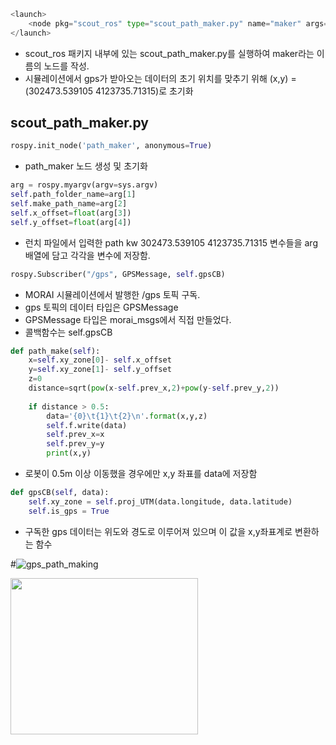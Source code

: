 ```python
<launch>
	<node pkg="scout_ros" type="scout_path_maker.py" name="maker" args="path kw 302473.539105 4123735.71315" output="screen" />
</launch>
```
- scout_ros 패키지 내부에 있는 scout_path_maker.py를 실행하여 maker라는 이름의 노드를 작성. 
- 시뮬레이션에서 gps가 받아오는 데이터의 초기 위치를 맞추기 위해 (x,y) = (302473.539105 4123735.71315)로 초기화

## scout_path_maker.py

```python
rospy.init_node('path_maker', anonymous=True)
```
- path_maker 노드 생성 및 초기화

```python
arg = rospy.myargv(argv=sys.argv)
self.path_folder_name=arg[1]
self.make_path_name=arg[2]
self.x_offset=float(arg[3])
self.y_offset=float(arg[4])
```
- 런치 파일에서 입력한 path kw 302473.539105 4123735.71315 변수들을 arg 배열에 담고 각각을 변수에 저장함.

```python
rospy.Subscriber("/gps", GPSMessage, self.gpsCB)
```
- MORAI 시뮬레이션에서 발행한 /gps 토픽 구독.
- gps 토픽의 데이터 타입은 GPSMessage
- GPSMessage 타입은 morai_msgs에서 직접 만들었다.
- 콜백함수는 self.gpsCB

```python
def path_make(self):
    x=self.xy_zone[0]- self.x_offset
    y=self.xy_zone[1]- self.y_offset
    z=0
    distance=sqrt(pow(x-self.prev_x,2)+pow(y-self.prev_y,2))
    
    if distance > 0.5:
        data='{0}\t{1}\t{2}\n'.format(x,y,z)
        self.f.write(data)
        self.prev_x=x
        self.prev_y=y
        print(x,y)
```
- 로봇이 0.5m 이상 이동했을 경우에만 x,y 좌표를 data에 저장함

```python
def gpsCB(self, data):
    self.xy_zone = self.proj_UTM(data.longitude, data.latitude)
    self.is_gps = True
```
- 구독한 gps 데이터는 위도와 경도로 이루어져 있으며 이 값을 x,y좌표계로 변환하는 함수

#![gps_path_making](https://github.com/FASTFOOTS/MORAI_Simulation/assets/80691076/d614078e-61a8-4ec0-9a89-083a7690db92)

<p align>
<img src ="https://github.com/skkim4/MORAI-projects/assets/128979311/7a07aefb-0202-4b00-86d9-d49452a21fdc" width="300" height="250">
</p>
